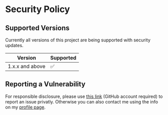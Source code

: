 # Security Policy

## Supported Versions

Currently all versions of this project are
being supported with security updates.

| Version         | Supported          |
| --------------- | ------------------ |
| 1.x.x and above | :white_check_mark: |

## Reporting a Vulnerability

For responsible disclosure, please use [this link](https://github.com/garcialeplus/www/security/advisories/new) (GitHub account required) to report an issue privatly. Otherwise you can also contact me using the info on my [profile page](https://github.com/thomasleplus).
